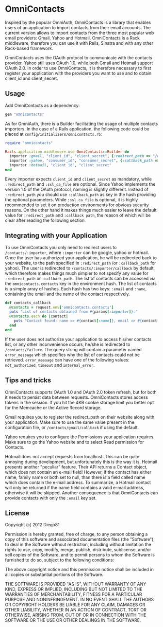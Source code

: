 # OmniContacts

Inspired by the popular OmniAuth, OmniContacts is a library that enables users of an application to import contacts from their email accounts.
The current version allows to import contacts from the three most popular web email providers: Gmail, Yahoo and Hotmail.
OmniContacts is a Rack middleware, therefore you can use it with Rails, Sinatra and with any other Rack-based framework.

OmniContacts uses the OAuth protocol to communicate with the contacts provider. Yahoo still uses OAuth 1.0, while both Gmail and Hotmail support OAuth 2.0.
In order to use OmniContacts, it is therefore necessary to first register your application with the providers you want to use and to obtain client_id and client_secret.

## Usage

Add OmniContacts as a dependency:
```ruby
gem "omnicontacts"

```

As for OmniAuth, there is a Builder facilitating the usage of multiple contacts importers. In the case of a Rails application, the following code could be placed at `config/initializers/omnicontacts.rb`:

```ruby
require "omnicontacts"

Rails.application.middleware.use OmniContacts::Builder do
  importer :gmail, "client_id", "client_secret", {:redirect_path => "/oauth2callback", :ssl_ca_file => "/etc/ssl/certs/curl-ca-bundle.crt"}
  importer :yahoo, "consumer_id", "consumer_secret", {:callback_path => '/callback'}
  importer :hotmail, "client_id", "client_secret"
end

```

Every importer expects `client_id` and `client_secret` as mandatory, while `:redirect_path` and `:ssl_ca_file` are optional.
Since Yahoo implements the version 1.0 of the OAuth protocol, naming is slightly different. Instead of `:redirect_path` you should use `:callback_path` as key in the hash providing the optional parameters.
While `:ssl_ca_file` is optional, it is highly recommended to set it on production environments for obvious security reasons.
On the other hand it makes things much easier to leave the default value for `:redirect_path` and `:callback path`, the reason of which will be clear after reading the following section.

## Integrating with your Application

To use OmniContacts you only need to redirect users to `/contacts/:importer`, where `:importer` can be google, yahoo or hotmail. Once the user has authorized your application, he will be redirected back to your website, to the path specified in `:redirect_path` (or `:callback_path` for yahoo). The user is redirected to `/contacts/:importer/callback` by default, which therefore makes things much simpler to not specify any value for `:redirect_path` or `:callback_path`.
The list of contacts can be accessed via the `omnicontacts.contacts` key in the environment hash. The list of contacts is a simple array of hashes. Each hash has two keys: `:email` and `:name`, containing the email and the name of the contact respectively.

```ruby
def contacts_callback
  @contacts = request.env['omnicontacts.contacts']
  puts "List of contacts obtained from #{params[:importer]}:"
  @contacts.each do |contact|
    puts "Contact found: name => #{contact[:name]}, email => #{contact[:email]}"
  end
end
```

If the user does not authorize your application to access his/her contacts list, or any other inconvenience occurs, he/she is redirected to `/contacts/failure`. The query string will contain a parameter named `error_message` which specifies why the list of contacts could not be retrieved. `error_message` can have one of the following values: `not_authorized`, `timeout` and `internal_error`.

##  Tips and tricks

OmniContacts supports OAuth 1.0 and OAuth 2.0 token refresh, but for both it needs to persist data between requests. OmniContacts stores access tokens in the session. If you hit the 4KB cookie storage limit you better opt for the Memcache or the Active Record storage.

Gmail requires you to register the redirect_path on their website along with your application. Make sure to use the same value present in the configuration file, or `/contacts/gmail/callback` if using the default.

Yahoo requires you to configure the Permissions your application requires. Make sure to go the Yahoo website and to select Read permission for Contacts.

Hotmail does not accept requests from localhost. This can be quite annoying during development, but unfortunately this is the way it is.
Hotmail presents another "peculiar" feature. Their API returns a Contact object, which does not contain an e-mail field! However, if the contact has either name, family name or both set to null, than there is a field called name which does contain the e-mail address. To summarize, a  Hotmail contact will only be returned if the name field contains a valid e-mail address, otherwise it will be skipped. Another consequence is that OmniContacts can provide contacts with only the `:email` key set.

## License

Copyright (c) 2012 Diego81

Permission is hereby granted, free of charge, to any person obtaining a
copy of this software and associated documentation files (the "Software"),
to deal in the Software without restriction, including without limitation
the rights to use, copy, modify, merge, publish, distribute, sublicense,
and/or sell copies of the Software, and to permit persons to whom the
Software is furnished to do so, subject to the following conditions:

The above copyright notice and this permission notice shall be included
in all copies or substantial portions of the Software.

THE SOFTWARE IS PROVIDED "AS IS", WITHOUT WARRANTY OF ANY KIND, EXPRESS
OR IMPLIED, INCLUDING BUT NOT LIMITED TO THE WARRANTIES OF MERCHANTABILITY,
FITNESS FOR A PARTICULAR PURPOSE AND NONINFRINGEMENT. IN NO EVENT SHALL
THE AUTHORS OR COPYRIGHT HOLDERS BE LIABLE FOR ANY CLAIM, DAMAGES OR OTHER
LIABILITY, WHETHER IN AN ACTION OF CONTRACT, TORT OR OTHERWISE, ARISING
FROM, OUT OF OR IN CONNECTION WITH THE SOFTWARE OR THE USE OR OTHER
DEALINGS IN THE SOFTWARE.
